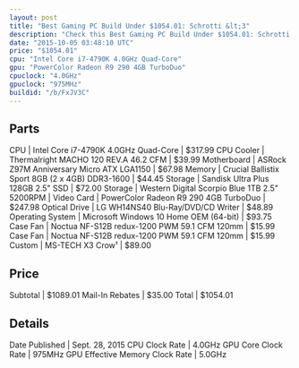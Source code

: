 ```yaml
---
layout: post
title: "Best Gaming PC Build Under $1054.01: Schrotti &lt;3"
description: "Check this Best Gaming PC Build Under $1054.01: Schrotti &lt;3. CPU: Intel Core i7-4790K 4.0GHz Quad-Core, CPU Cooler: Thermalright MACHO 120 REV.A 46.2 CFM, Motherboard: "
date: "2015-10-05 03:48:10 UTC"
price: "$1054.01"
cpu: "Intel Core i7-4790K 4.0GHz Quad-Core"
gpu: "PowerColor Radeon R9 290 4GB TurboDuo"
cpuclock: "4.0GHz"
gpuclock: "975MHz"
buildid: "/b/FxJV3C"
---
```


## Parts

CPU | Intel Core i7-4790K 4.0GHz Quad-Core | $317.99
CPU Cooler | Thermalright MACHO 120 REV.A 46.2 CFM | $39.99
Motherboard | ASRock Z97M Anniversary Micro ATX LGA1150 | $67.98
Memory | Crucial Ballistix Sport 8GB (2 x 4GB) DDR3-1600 | $44.45
Storage | Sandisk Ultra Plus 128GB 2.5" SSD | $72.00
Storage | Western Digital Scorpio Blue 1TB 2.5" 5200RPM | 
Video Card | PowerColor Radeon R9 290 4GB TurboDuo | $247.98
Optical Drive | LG WH14NS40 Blu-Ray/DVD/CD Writer | $48.89
Operating System | Microsoft Windows 10 Home OEM (64-bit) | $93.75
Case Fan | Noctua NF-S12B redux-1200 PWM 59.1 CFM 120mm | $15.99
Case Fan | Noctua NF-S12B redux-1200 PWM 59.1 CFM 120mm | $15.99
Custom | MS-TECH X3 Crow¹ | $89.00

## Price

Subtotal | $1089.01
Mail-In Rebates | $35.00
Total | $1054.01

## Details

Date Published | Sept. 28, 2015
CPU Clock Rate | 4.0GHz
GPU Core Clock Rate | 975MHz
GPU Effective Memory Clock Rate | 5.0GHz